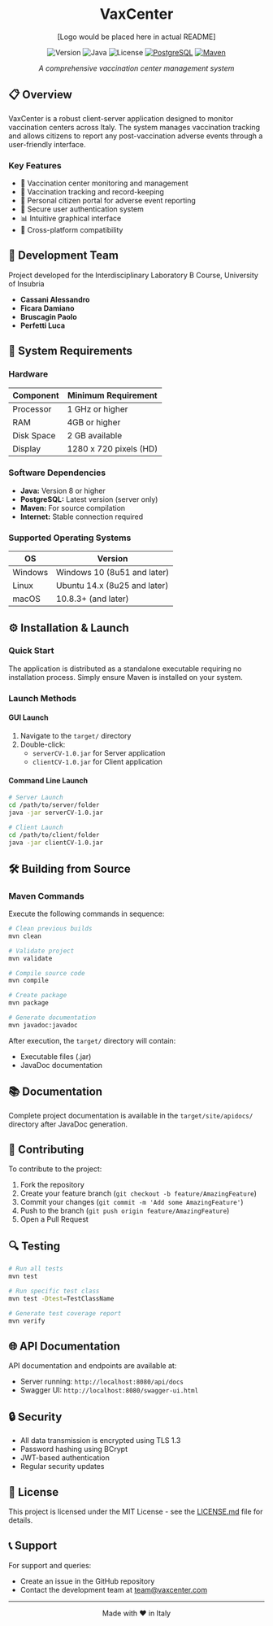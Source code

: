 <div align="center">
  
  # VaxCenter
  [Logo would be placed here in actual README]
  
  ![Version](https://img.shields.io/badge/version-1.0-blue)
  ![Java](https://img.shields.io/badge/Java-8-red)
  ![License](https://img.shields.io/badge/license-MIT-green)
  [![PostgreSQL](https://img.shields.io/badge/PostgreSQL-Latest-blue)](https://www.postgresql.org/)
  [![Maven](https://img.shields.io/badge/Maven-3.8.x-red)](https://maven.apache.org/)

  *A comprehensive vaccination center management system*
</div>

## 📋 Overview

VaxCenter is a robust client-server application designed to monitor vaccination centers across Italy. The system manages vaccination tracking and allows citizens to report any post-vaccination adverse events through a user-friendly interface.

### Key Features
- 🏥 Vaccination center monitoring and management
- 💉 Vaccination tracking and record-keeping
- 👤 Personal citizen portal for adverse event reporting
- 🔐 Secure user authentication system
- 📊 Intuitive graphical interface
- 📱 Cross-platform compatibility

## 👥 Development Team
Project developed for the Interdisciplinary Laboratory B Course, University of Insubria

- **Cassani Alessandro**
- **Ficara Damiano**
- **Bruscagin Paolo**
- **Perfetti Luca**

## 🔧 System Requirements

### Hardware
| Component | Minimum Requirement |
|-----------|-------------------|
| Processor | 1 GHz or higher |
| RAM | 4GB or higher |
| Disk Space | 2 GB available |
| Display | 1280 x 720 pixels (HD) |

### Software Dependencies
- **Java:** Version 8 or higher
- **PostgreSQL:** Latest version (server only)
- **Maven:** For source compilation
- **Internet:** Stable connection required

### Supported Operating Systems
| OS | Version |
|----|---------|
| Windows | Windows 10 (8u51 and later) |
| Linux | Ubuntu 14.x (8u25 and later) |
| macOS | 10.8.3+ (and later) |

## ⚙️ Installation & Launch

### Quick Start
The application is distributed as a standalone executable requiring no installation process. Simply ensure Maven is installed on your system.

### Launch Methods

#### GUI Launch
1. Navigate to the `target/` directory
2. Double-click:
   - `serverCV-1.0.jar` for Server application
   - `clientCV-1.0.jar` for Client application

#### Command Line Launch
```bash
# Server Launch
cd /path/to/server/folder
java -jar serverCV-1.0.jar

# Client Launch
cd /path/to/client/folder
java -jar clientCV-1.0.jar
```

## 🛠️ Building from Source

### Maven Commands
Execute the following commands in sequence:

```bash
# Clean previous builds
mvn clean

# Validate project
mvn validate

# Compile source code
mvn compile

# Create package
mvn package

# Generate documentation
mvn javadoc:javadoc
```

After execution, the `target/` directory will contain:
- Executable files (.jar)
- JavaDoc documentation

## 📚 Documentation
Complete project documentation is available in the `target/site/apidocs/` directory after JavaDoc generation.

## 🤝 Contributing
To contribute to the project:
1. Fork the repository
2. Create your feature branch (`git checkout -b feature/AmazingFeature`)
3. Commit your changes (`git commit -m 'Add some AmazingFeature'`)
4. Push to the branch (`git push origin feature/AmazingFeature`)
5. Open a Pull Request

## 🔍 Testing
```bash
# Run all tests
mvn test

# Run specific test class
mvn test -Dtest=TestClassName

# Generate test coverage report
mvn verify
```

## 🌐 API Documentation
API documentation and endpoints are available at:
- Server running: `http://localhost:8080/api/docs`
- Swagger UI: `http://localhost:8080/swagger-ui.html`

## 🔒 Security
- All data transmission is encrypted using TLS 1.3
- Password hashing using BCrypt
- JWT-based authentication
- Regular security updates

## 📄 License
This project is licensed under the MIT License - see the [LICENSE.md](LICENSE.md) file for details.

## 📞 Support
For support and queries:
- Create an issue in the GitHub repository
- Contact the development team at [team@vaxcenter.com](mailto:team@vaxcenter.com)

---
<div align="center">
  Made with ❤️ in Italy
</div>

